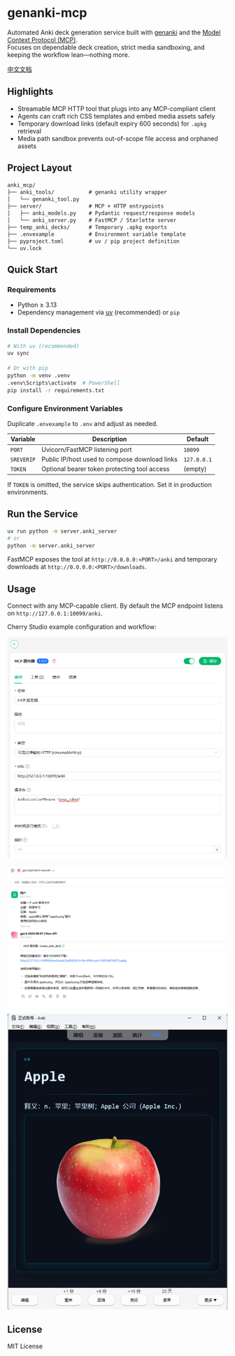 # genanki-mcp

Automated Anki deck generation service built with [genanki](https://github.com/kerrickstaley/genanki) and the [Model Context Protocol (MCP)](https://modelcontextprotocol.io/).  
Focuses on dependable deck creation, strict media sandboxing, and keeping the workflow lean—nothing more.

[中文文档](README.zh-CN.md)

## Highlights

- Streamable MCP HTTP tool that plugs into any MCP-compliant client
- Agents can craft rich CSS templates and embed media assets safely
- Temporary download links (default expiry 600 seconds) for `.apkg` retrieval
- Media path sandbox prevents out-of-scope file access and orphaned assets

## Project Layout

```
anki_mcp/
├── anki_tools/           # genanki utility wrapper
│   └── genanki_tool.py
├── server/               # MCP + HTTP entrypoints
│   ├── anki_models.py    # Pydantic request/response models
│   └── anki_server.py    # FastMCP / Starlette server
├── temp_anki_decks/      # Temporary .apkg exports
├── .envexample           # Environment variable template
├── pyproject.toml        # uv / pip project definition
└── uv.lock
```

## Quick Start

### Requirements

- Python ≥ 3.13
- Dependency management via [uv](https://github.com/astral-sh/uv) (recommended) or `pip`

### Install Dependencies

```bash
# With uv (recommended)
uv sync

# Or with pip
python -m venv .venv
.venv\Scripts\activate  # PowerShell
pip install -r requirements.txt
```

### Configure Environment Variables

Duplicate `.envexample` to `.env` and adjust as needed.

| Variable    | Description                                    | Default      |
| ----------- | ---------------------------------------------- | ------------ |
| `PORT`      | Uvicorn/FastMCP listening port                 | `10099`      |
| `SREVERIP`  | Public IP/host used to compose download links  | `127.0.0.1`  |
| `TOKEN`     | Optional bearer token protecting tool access   | (empty)      |

If `TOKEN` is omitted, the service skips authentication. Set it in production environments.

## Run the Service

```bash
uv run python -m server.anki_server
# or
python -m server.anki_server
```

FastMCP exposes the tool at `http://0.0.0.0:<PORT>/anki` and temporary downloads at `http://0.0.0.0:<PORT>/downloads`.

## Usage

Connect with any MCP-capable client. By default the MCP endpoint listens on `http://127.0.0.1:10099/anki`.

Cherry Studio example configuration and workflow:

![Cherry Studio configuration](./img/image.png)

![Cherry Studio tool list](./img/image-1.png)

![Cherry Studio deck preview](./img/image-2.png)

## License

MIT License
